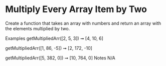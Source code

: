 # Multiply Every Array Item by Two

Create a function that takes an array with numbers and return an array with the elements multiplied by two.

Examples
getMultipliedArr([2, 5, 3]) ➞ [4, 10, 6]

getMultipliedArr([1, 86, -5]) ➞ [2, 172, -10]

getMultipliedArr([5, 382, 0]) ➞ [10, 764, 0]
Notes
N/A
